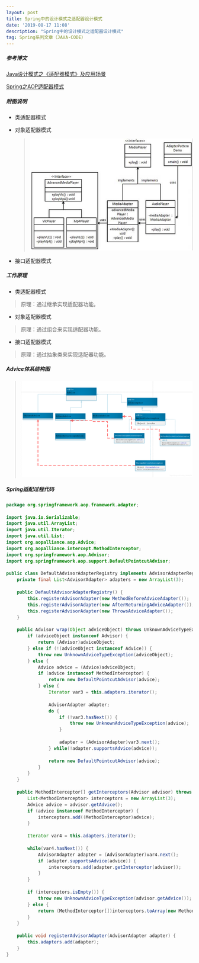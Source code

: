 ```yaml
---
layout: post
title: Spring中的设计模式之适配器设计模式
date: '2019-08-17 11:08'
description: "Spring中的设计模式之适配器设计模式"
tag: Spring系列文章（JAVA-CODE）
---
```


##### 参考博文

[Java设计模式之《适配器模式》及应用场景](https://www.cnblogs.com/V1haoge/p/6479118.html)

[Spring之AOP适配器模式](https://cloud.tencent.com/developer/article/1409283)



##### 附图说明

- 类适配器模式

- 对象适配器模式

  <!-- ![适配器设计模式](./%E9%80%82%E9%85%8D%E5%99%A8%E8%AE%BE%E8%AE%A1%E6%A8%A1%E5%BC%8F.png) -->
  > <img src="/images/post/%E9%80%82%E9%85%8D%E5%99%A8%E8%AE%BE%E8%AE%A1%E6%A8%A1%E5%BC%8F.png" width="600px" height="">

- 接口适配器模式

##### 工作原理

- 类适配器模式

> 原理：通过继承实现适配器功能。

- 对象适配器模式

> 原理：通过组合来实现适配器功能。

- 接口适配器模式

> 原理：通过抽象类来实现适配器功能。

##### Advice体系结构图

<!-- ![适配器设计模式2](适配器设计模式2.png) -->
  > <img src="/images/post/适配器设计模式2.png" width="600px" height="">

##### Spring适配过程代码

```java
package org.springframework.aop.framework.adapter;

import java.io.Serializable;
import java.util.ArrayList;
import java.util.Iterator;
import java.util.List;
import org.aopalliance.aop.Advice;
import org.aopalliance.intercept.MethodInterceptor;
import org.springframework.aop.Advisor;
import org.springframework.aop.support.DefaultPointcutAdvisor;

public class DefaultAdvisorAdapterRegistry implements AdvisorAdapterRegistry, Serializable {
    private final List<AdvisorAdapter> adapters = new ArrayList(3);

    public DefaultAdvisorAdapterRegistry() {
        this.registerAdvisorAdapter(new MethodBeforeAdviceAdapter());
        this.registerAdvisorAdapter(new AfterReturningAdviceAdapter());
        this.registerAdvisorAdapter(new ThrowsAdviceAdapter());
    }

    public Advisor wrap(Object adviceObject) throws UnknownAdviceTypeException {
        if (adviceObject instanceof Advisor) {
            return (Advisor)adviceObject;
        } else if (!(adviceObject instanceof Advice)) {
            throw new UnknownAdviceTypeException(adviceObject);
        } else {
            Advice advice = (Advice)adviceObject;
            if (advice instanceof MethodInterceptor) {
                return new DefaultPointcutAdvisor(advice);
            } else {
                Iterator var3 = this.adapters.iterator();

                AdvisorAdapter adapter;
                do {
                    if (!var3.hasNext()) {
                        throw new UnknownAdviceTypeException(advice);
                    }

                    adapter = (AdvisorAdapter)var3.next();
                } while(!adapter.supportsAdvice(advice));

                return new DefaultPointcutAdvisor(advice);
            }
        }
    }

    public MethodInterceptor[] getInterceptors(Advisor advisor) throws UnknownAdviceTypeException {
        List<MethodInterceptor> interceptors = new ArrayList(3);
        Advice advice = advisor.getAdvice();
        if (advice instanceof MethodInterceptor) {
            interceptors.add((MethodInterceptor)advice);
        }

        Iterator var4 = this.adapters.iterator();

        while(var4.hasNext()) {
            AdvisorAdapter adapter = (AdvisorAdapter)var4.next();
            if (adapter.supportsAdvice(advice)) {
                interceptors.add(adapter.getInterceptor(advisor));
            }
        }

        if (interceptors.isEmpty()) {
            throw new UnknownAdviceTypeException(advisor.getAdvice());
        } else {
            return (MethodInterceptor[])interceptors.toArray(new MethodInterceptor[interceptors.size()]);
        }
    }

    public void registerAdvisorAdapter(AdvisorAdapter adapter) {
        this.adapters.add(adapter);
    }
}
```
